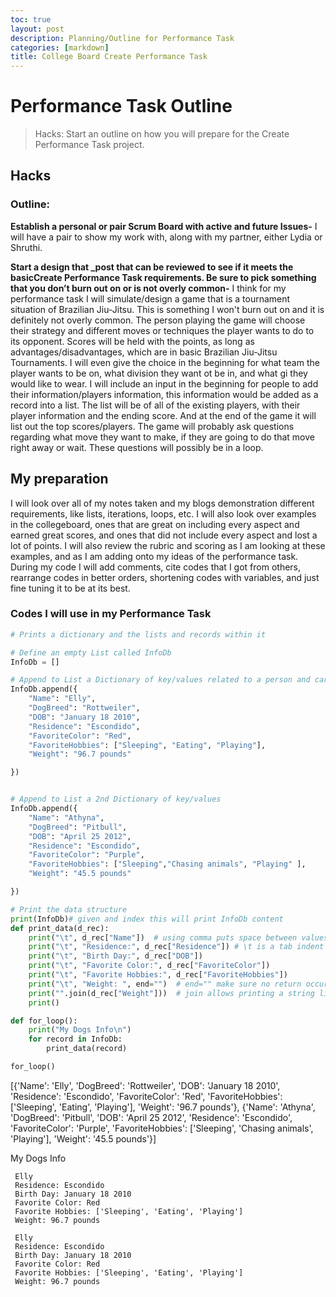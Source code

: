```yaml
---
toc: true
layout: post
description: Planning/Outline for Performance Task
categories: [markdown]
title: College Board Create Performance Task
---
```


# Performance Task Outline 
> Hacks: Start an outline on how you will prepare for the Create Performance Task project.

## Hacks
### Outline:

 **Establish a personal or pair Scrum Board with active and future Issues-** I will have a pair to show my work with, along with my partner, either Lydia or Shruthi. 

**Start a design that _post that can be reviewed to see if it meets the basicCreate Performance Task requirements. Be sure to pick something that you don’t burn out on or is not overly common-** I think for my performance task I will simulate/design a game that is a tournament situation of Brazilian Jiu-Jitsu. This is something I won't burn out on and it is definitely not overly common. The person playing the game will choose their strategy and different moves or techniques the player wants to do to its opponent. Scores will be held with the points, as long as advantages/disadvantages, which are in basic Brazilian Jiu-Jitsu Tournaments. I will even give the choice in the beginning for what team the player wants to be on, what division they want ot be in, and what gi they would like to wear. 
   I will include an input in the beginning for people to add their information/players information, this information would be added as a record into a list. The list will be of all of the existing players, with their player information and the ending score. And at the end of the game it will list out the top scores/players. 
   The game will probably ask questions regarding what move they want to make, if they are going to do that move right away or wait. These questions will possibly be in a loop.

## My preparation
I will look over all of my notes taken and my blogs demonstration different requirements, like lists, iterations, loops, etc. I will also look over examples in the collegeboard, ones that are great on including every aspect and earned great scores, and ones that did not include every aspect and lost a lot of points. I will also review the rubric and scoring as I am looking at these examples, and as I am adding onto my ideas of the performance task. During my code I will add comments, cite codes that I got from others, rearrange codes in better orders, shortening codes with variables, and just fine tuning it to be at its best. 

### Codes I will use in my Performance Task

```python
# Prints a dictionary and the lists and records within it

# Define an empty List called InfoDb
InfoDb = []

# Append to List a Dictionary of key/values related to a person and cars
InfoDb.append({
    "Name": "Elly",
    "DogBreed": "Rottweiler",
    "DOB": "January 18 2010",
    "Residence": "Escondido",
    "FavoriteColor": "Red",
    "FavoriteHobbies": ["Sleeping", "Eating", "Playing"], 
    "Weight": "96.7 pounds"

})


# Append to List a 2nd Dictionary of key/values
InfoDb.append({
    "Name": "Athyna",
    "DogBreed": "Pitbull",
    "DOB": "April 25 2012",
    "Residence": "Escondido",
    "FavoriteColor": "Purple",
    "FavoriteHobbies": ["Sleeping","Chasing animals", "Playing" ], 
    "Weight": "45.5 pounds"

})

# Print the data structure
print(InfoDb)# given and index this will print InfoDb content
def print_data(d_rec):
    print("\t", d_rec["Name"])  # using comma puts space between values
    print("\t", "Residence:", d_rec["Residence"]) # \t is a tab indent
    print("\t", "Birth Day:", d_rec["DOB"])
    print("\t", "Favorite Color:", d_rec["FavoriteColor"])
    print("\t", "Favorite Hobbies:", d_rec["FavoriteHobbies"])
    print("\t", "Weight: ", end="")  # end="" make sure no return occurs
    print("".join(d_rec["Weight"]))  # join allows printing a string list with separator
    print() 

def for_loop():
    print("My Dogs Info\n")
    for record in InfoDb:
        print_data(record)

for_loop()
```
[{'Name': 'Elly', 'DogBreed': 'Rottweiler', 'DOB': 'January 18 2010', 'Residence': 'Escondido', 'FavoriteColor': 'Red', 'FavoriteHobbies': ['Sleeping', 'Eating', 'Playing'], 'Weight': '96.7 pounds'}, {'Name': 'Athyna', 'DogBreed': 'Pitbull', 'DOB': 'April 25 2012', 'Residence': 'Escondido', 'FavoriteColor': 'Purple', 'FavoriteHobbies': ['Sleeping', 'Chasing animals', 'Playing'], 'Weight': '45.5 pounds'}]

My Dogs Info

	 Elly
	 Residence: Escondido
	 Birth Day: January 18 2010
	 Favorite Color: Red
	 Favorite Hobbies: ['Sleeping', 'Eating', 'Playing']
	 Weight: 96.7 pounds

	 Elly
	 Residence: Escondido
	 Birth Day: January 18 2010
	 Favorite Color: Red
	 Favorite Hobbies: ['Sleeping', 'Eating', 'Playing']
	 Weight: 96.7 pounds
    









